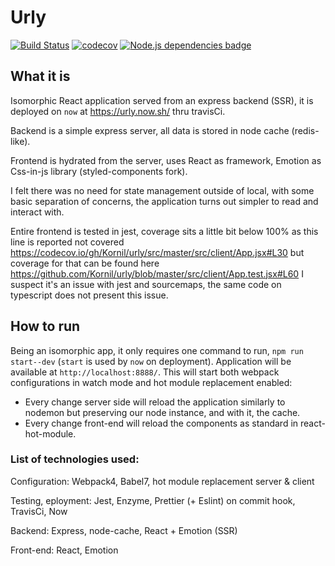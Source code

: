 # Urly

[![Build Status](https://travis-ci.org/Kornil/urly.svg?branch=master)](https://travis-ci.org/Kornil/personal-website)
[![codecov](https://codecov.io/gh/Kornil/urly/branch/master/graph/badge.svg)](https://codecov.io/gh/Kornil/personal-website)
[![Node.js dependencies badge](https://david-dm.org/kornil/urly.svg)](https://david-dm.org)

## What it is 

Isomorphic React application served from an express backend (SSR), it is deployed on `now` at https://urly.now.sh/ thru travisCi.

Backend is a simple express server, all data is stored in node cache (redis-like).

Frontend is hydrated from the server, uses React as framework, Emotion as Css-in-js library (styled-components fork).

I felt there was no need for state management outside of local, with some basic separation of concerns, the application turns out simpler to read and interact with.

Entire frontend is tested in jest, coverage sits a little bit below 100% as this line is reported not covered https://codecov.io/gh/Kornil/urly/src/master/src/client/App.jsx#L30 but coverage for that can be found here https://github.com/Kornil/urly/blob/master/src/client/App.test.jsx#L60 I suspect it's an issue with jest and sourcemaps, the same code on typescript does not present this issue.


## How to run

Being an isomorphic app, it only requires one command to run, `npm run start--dev` (`start` is used by `now` on deployment).
Application will be available at `http://localhost:8888/`.
This will start both webpack configurations in watch mode and hot module replacement enabled:
- Every change server side will reload the application similarly to nodemon but preserving our node instance, and with it, the cache.
- Every change front-end will reload the components as standard in react-hot-module.


### List of technologies used:

Configuration: Webpack4, Babel7, hot module replacement server & client

Testing, eployment: Jest, Enzyme, Prettier (+ Eslint) on commit hook, TravisCi, Now

Backend: Express, node-cache, React + Emotion (SSR)

Front-end: React, Emotion
